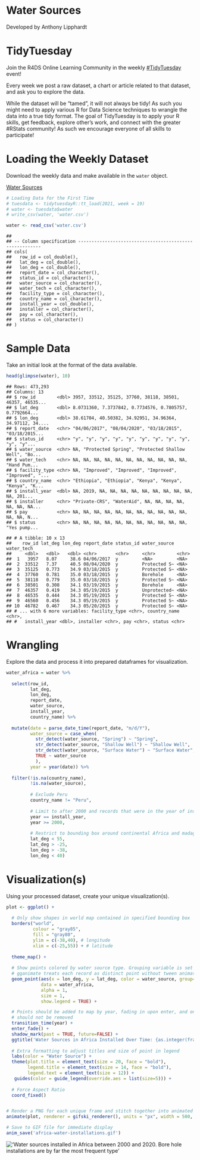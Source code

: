 Water Sources
================
Developed by Anthony Lipphardt

# TidyTuesday

Join the R4DS Online Learning Community in the weekly
[\#TidyTuesday](https://github.com/rfordatascience/tidytuesday) event\!

Every week we post a raw dataset, a chart or article related to that
dataset, and ask you to explore the data.

While the dataset will be “tamed”, it will not always be tidy\! As such
you might need to apply various R for Data Science techniques to wrangle
the data into a true tidy format. The goal of TidyTuesday is to apply
your R skills, get feedback, explore other’s work, and connect with the
greater \#RStats community\! As such we encourage everyone of all skills
to participate\!

# Loading the Weekly Dataset

Download the weekly data and make available in the `water` object.

[Water
Sources](https://github.com/rfordatascience/tidytuesday/blob/master/data/2021/2021-05-04/readme.md)

``` r
# Loading Data for the First Time
# tuesdata <- tidytuesdayR::tt_load(2021, week = 19)
# water <- tuesdata$water
# write_csv(water, 'water.csv')

water <- read_csv('water.csv')
```

    ## 
    ## -- Column specification --------------------------------------------------------
    ## cols(
    ##   row_id = col_double(),
    ##   lat_deg = col_double(),
    ##   lon_deg = col_double(),
    ##   report_date = col_character(),
    ##   status_id = col_character(),
    ##   water_source = col_character(),
    ##   water_tech = col_character(),
    ##   facility_type = col_character(),
    ##   country_name = col_character(),
    ##   install_year = col_double(),
    ##   installer = col_character(),
    ##   pay = col_character(),
    ##   status = col_character()
    ## )

# Sample Data

Take an initial look at the format of the data available.

``` r
head(glimpse(water), 10)
```

    ## Rows: 473,293
    ## Columns: 13
    ## $ row_id        <dbl> 3957, 33512, 35125, 37760, 38118, 38501, 46357, 46535...
    ## $ lat_deg       <dbl> 8.0731360, 7.3737842, 0.7734576, 0.7805757, 0.7792664...
    ## $ lon_deg       <dbl> 38.61704, 40.50382, 34.92951, 34.96364, 34.97112, 34....
    ## $ report_date   <chr> "04/06/2017", "08/04/2020", "03/18/2015", "03/18/2015...
    ## $ status_id     <chr> "y", "y", "y", "y", "y", "y", "y", "y", "y", "y", "y"...
    ## $ water_source  <chr> NA, "Protected Spring", "Protected Shallow Well", "Bo...
    ## $ water_tech    <chr> NA, NA, NA, NA, NA, NA, NA, NA, NA, NA, NA, "Hand Pum...
    ## $ facility_type <chr> NA, "Improved", "Improved", "Improved", "Improved", "...
    ## $ country_name  <chr> "Ethiopia", "Ethiopia", "Kenya", "Kenya", "Kenya", "K...
    ## $ install_year  <dbl> NA, 2019, NA, NA, NA, NA, NA, NA, NA, NA, NA, NA, 201...
    ## $ installer     <chr> "Private-CRS", "WaterAid", NA, NA, NA, NA, NA, NA, NA...
    ## $ pay           <chr> NA, NA, NA, NA, NA, NA, NA, NA, NA, NA, NA, NA, NA, N...
    ## $ status        <chr> NA, NA, NA, NA, NA, NA, NA, NA, NA, NA, NA, "Yes pump...

    ## # A tibble: 10 x 13
    ##    row_id lat_deg lon_deg report_date status_id water_source water_tech
    ##     <dbl>   <dbl>   <dbl> <chr>       <chr>     <chr>        <chr>     
    ##  1   3957   8.07     38.6 04/06/2017  y         <NA>         <NA>      
    ##  2  33512   7.37     40.5 08/04/2020  y         Protected S~ <NA>      
    ##  3  35125   0.773    34.9 03/18/2015  y         Protected S~ <NA>      
    ##  4  37760   0.781    35.0 03/18/2015  y         Borehole     <NA>      
    ##  5  38118   0.779    35.0 03/18/2015  y         Protected S~ <NA>      
    ##  6  38501   0.308    34.1 03/19/2015  y         Borehole     <NA>      
    ##  7  46357   0.419    34.3 05/19/2015  y         Unprotected~ <NA>      
    ##  8  46535   0.444    34.3 05/19/2015  y         Protected S~ <NA>      
    ##  9  46560   0.456    34.3 05/19/2015  y         Protected S~ <NA>      
    ## 10  46782   0.467    34.3 05/20/2015  y         Protected S~ <NA>      
    ## # ... with 6 more variables: facility_type <chr>, country_name <chr>,
    ## #   install_year <dbl>, installer <chr>, pay <chr>, status <chr>

# Wrangling

Explore the data and process it into prepared dataframes for
visualization.

``` r
water_africa = water %>%
  
  select(row_id, 
         lat_deg, 
         lon_deg, 
         report_date, 
         water_source, 
         install_year, 
         country_name) %>%
  
  mutate(date = parse_date_time(report_date, "m/d/Y"),
         water_source = case_when(
           str_detect(water_source, "Spring") ~ "Spring",
           str_detect(water_source, "Shallow Well") ~ "Shallow Well",
           str_detect(water_source, "Surface Water") ~ "Surface Water",
           TRUE ~ water_source
           ),
         year = year(date)) %>%
  
  filter(!is.na(country_name), 
         !is.na(water_source),
         
         # Exclude Peru
         country_name != "Peru",
         
         # Limit to after 2000 and records that were in the year of install
         year == install_year,
         year >= 2000,
         
         # Restrict to bounding box around continental Africa and madagascar
         lat_deg < 55,
         lat_deg > -25,
         lon_deg > -38,
         lon_deg < 40)
```

# Visualization(s)

Using your processed dataset, create your unique visualization(s).

``` r
plot <- ggplot() +
  
  # Only show shapes in world map contained in specified bounding box
  borders("world", 
          colour = "gray85", 
          fill = "gray80",
          ylim = c(-38,40), # longitude
          xlim = c(-25,55)) + # latitude
  
  theme_map() +
  
  # Show points colored by water source type. Grouping variable is set to row_id so that
  # gganimate treats each record as distinct point without tween animations
  geom_point(aes(x = lon_deg, y = lat_deg, color = water_source, group=row_id),
             data = water_africa, 
             alpha = 1,
             size = 1,
             show.legend = TRUE) +

  # Points should be added to map by year, fading in upon enter, and once added
  # should not be removed
  transition_time(year) +
  enter_fade() +
  shadow_mark(past = TRUE, future=FALSE) +  
  ggtitle('Water Sources in Africa Installed Over Time: {as.integer(frame_time)}') +
  
  # Extra formatting to adjust titles and size of point in legend
  labs(color = "Water Source") + 
  theme(plot.title = element_text(size = 20, face = "bold"),
        legend.title = element_text(size = 14, face = "bold"),
        legend.text = element_text(size = 12)) +
   guides(color = guide_legend(override.aes = list(size=5))) +
  
  # Force Aspect Ratio
  coord_fixed()


# Render a PNG for each unique frame and stitch together into animated GIF
animate(plot, renderer = gifski_renderer(), units = "px", width = 500, height = 500)

# Save to GIF file for immediate display
anim_save('africa-water-installations.gif')
```

![‘Water sources installed in Africa between 2000 and 2020. Bore hole
installations are by far the most frequent
type’](africa-water-installations.gif)
